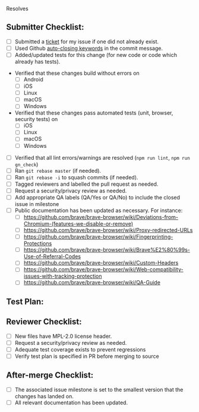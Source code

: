 <!-- Add brave-browser issue bellow that this PR will resolve -->
Resolves 

## Submitter Checklist:

- [ ] Submitted a [ticket](https://github.com/brave/brave-browser/issues) for my issue if one did not already exist.
- [ ] Used Github [auto-closing keywords](https://help.github.com/articles/closing-issues-via-commit-messages/) in the commit message.
- [ ] Added/updated tests for this change (for new code or code which already has tests).
- Verified that these changes build without errors on
  - [ ] Android
  - [ ] iOS
  - [ ] Linux
  - [ ] macOS
  - [ ] Windows
- Verified that these changes pass automated tests (unit, browser, security tests) on
  - [ ] iOS
  - [ ] Linux
  - [ ] macOS
  - [ ] Windows
- [ ] Verified that all lint errors/warnings are resolved (`npm run lint`, `npm run gn_check`)
- [ ] Ran `git rebase master` (if needed).
- [ ] Ran `git rebase -i` to squash commits (if needed).
- [ ] Tagged reviewers and labelled the pull request as needed.
- [ ] Request a security/privacy review as needed.
- [ ] Add appropriate QA labels (QA/Yes or QA/No) to include the closed issue in milestone
- [ ] Public documentation has been updated as necessary. For instance:
  - [ ] https://github.com/brave/brave-browser/wiki/Deviations-from-Chromium-(features-we-disable-or-remove)
  - [ ] https://github.com/brave/brave-browser/wiki/Proxy-redirected-URLs
  - [ ] https://github.com/brave/brave-browser/wiki/Fingerprinting-Protections
  - [ ] https://github.com/brave/brave-browser/wiki/Brave%E2%80%99s-Use-of-Referral-Codes
  - [ ] https://github.com/brave/brave-browser/wiki/Custom-Headers
  - [ ] https://github.com/brave/brave-browser/wiki/Web-compatibility-issues-with-tracking-protection
  - [ ] https://github.com/brave/brave-browser/wiki/QA-Guide

## Test Plan:


## Reviewer Checklist:

- [ ] New files have MPL-2.0 license header.
- [ ] Request a security/privacy review as needed.
- [ ] Adequate test coverage exists to prevent regressions 
- [ ] Verify test plan is specified in PR before merging to source

## After-merge Checklist:

- [ ] The associated issue milestone is set to the smallest version that the
  changes has landed on.
- [ ] All relevant documentation has been updated.
